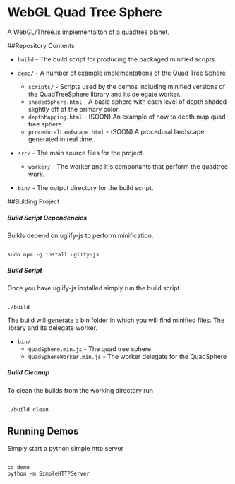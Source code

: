 # WebGL Quad Tree Sphere

A WebGL/Three.js implementaiton of a quadtree planet.

##Repository Contents

* `build`			              - The build script for producing the packaged minified scripts.

* `demo/`			              - A number of example implementations of the Quad Tree Sphere
  * `scripts/`			          - Scripts used by the demos including minified versions of the QuadTreeSphere library and its delegate worker.
  * `shadedSphere.html`           - A basic sphere with each level of depth shaded slightly off of the primary color.
  * `depthMapping.html`           - (SOON) An example of how to depth map quad tree sphere.
  * `proceduralLandscape.html`    - (SOON) A procedural landscape generated in real time.
	
* `src/`                          - The main source files for the project.
  * `worker/`                     - The worker and it's componants that perform the quadtree work.

* `bin/`                          - The output directory for the build script.


##Bulding Project


##### Build Script Dependencies

Builds depend on uglify-js to perform minification.

```

sudo npm -g install uglify-js

```

##### Build Script

Once you have uglify-js installed simply run the build script.

```

./build

```

The build will generate a bin folder in which you will find minified files. The library and its delegate worker.

* `bin/`
	* `QuadSphere.min.js`          - The quad tree sphere.
	* `QuadSphereWorker.min.js`    - The worker delegate for the QuadSphere


##### Build Cleanup

To clean the builds from the working directory run

```

./build clean

```

## Running Demos

Simply start a python simple http server

```

cd demo
python -m SimpleHTTPServer

```
